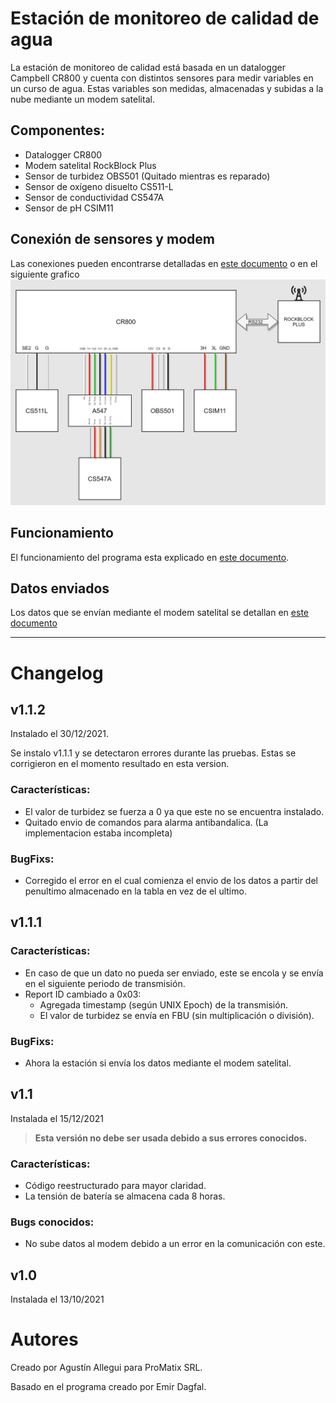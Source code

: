 # Estación de monitoreo de calidad de agua

La estación de monitoreo de calidad está basada en un datalogger Campbell CR800 y cuenta con distintos sensores para medir variables en un curso de agua. Estas variables son medidas, almacenadas y subidas a la nube mediante un modem satelital.

## Componentes:

- Datalogger CR800
- Modem satelital RockBlock Plus
- Sensor de turbidez OBS501 (Quitado mientras es reparado)
- Sensor de oxígeno disuelto CS511-L
- Sensor de conductividad CS547A
- Sensor de pH CSIM11

## Conexión de sensores y modem

Las conexiones pueden encontrarse detalladas en [este documento](docs/Datalogger/Conexion_Sensores.xlsx) o en el siguiente grafico
![Conexiones](docs/Diagramas/Diagrama_de_conexiones.drawio.png)

## Funcionamiento

El funcionamiento del programa esta explicado en [este documento](docs/Funcionamiento.md).

## Datos enviados

Los datos que se envían mediante el modem satelital se detallan en [este documento](docs/Envio_datos/Envio_datos.md)

---

# Changelog

## v1.1.2

Instalado el 30/12/2021.

Se instalo v1.1.1 y se detectaron errores durante las pruebas. Estas se corrigieron en el momento resultado en esta version.

### Características:

- El valor de turbidez se fuerza a 0 ya que este no se encuentra instalado.
- Quitado envio de comandos para alarma antibandalica. (La implementacion estaba incompleta)

### BugFixs:

- Corregido el error en el cual comienza el envio de los datos a partir del penultimo almacenado en la tabla en vez de el ultimo.

## v1.1.1

### Características:

- En caso de que un dato no pueda ser enviado, este se encola y se envía en el siguiente periodo de transmisión.
- Report ID cambiado a 0x03:
  - Agregada timestamp (según UNIX Epoch) de la transmisión.
  - El valor de turbidez se envía en FBU (sin multiplicación o división).

### BugFixs:

- Ahora la estación si envía los datos mediante el modem satelital.

## v1.1

Instalada el 15/12/2021

> **Esta versión no debe ser usada debido a sus errores conocidos.**

### Características:

- Código reestructurado para mayor claridad.
- La tensión de batería se almacena cada 8 horas.

### Bugs conocidos:

- No sube datos al modem debido a un error en la comunicación con este.

## v1.0

Instalada el 13/10/2021

# Autores

Creado por Agustín Allegui para ProMatix SRL.

Basado en el programa creado por Emir Dagfal.
